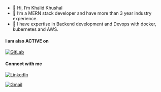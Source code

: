 - 👋 Hi, I’m Khalid Khushal
- 👀 I’m a MERN stack developer and have more than 3 year industry experience.
- 🌱 I have expertise in Backend development and Devops with docker, kubernetes and AWS.

#### I am also ACTIVE on

[![GitLab](https://img.shields.io/badge/GitLab-330F63?style=for-the-badge&logo=gitlab&logoColor=white)](https://gitlab.com/khalid_01)

#### Connect with me

[![LinkedIn](https://img.shields.io/badge/LinkedIn-0A66C2?style=for-the-badge&logo=linkedin&logoColor=white)](https://linkedin.com/in/khalid-khushal)

[![Gmail](https://img.shields.io/badge/Gmail-D14836?style=for-the-badge&logo=gmail&logoColor=white)](mailto:khalidkhushal.01@gmail.com)


<!---
khalidkhushal/khalidkhushal is a ✨ special ✨ repository because its `README.md` (this file) appears on your GitHub profile.
You can click the Preview link to take a look at your changes.
--->
